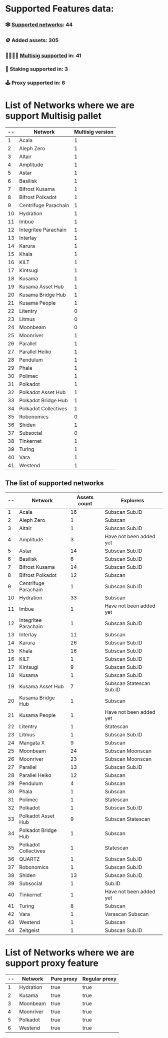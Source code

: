 
# Supported Features data:
### 🕸️ [Supported networks](#supported-network-list): 44
### 🪙 Added assets: 305
### 👨‍👩‍👧‍👦 [Multisig supported](#list-of-networks-where-we-are-support-multisig) in: 41
### 🥞 Staking supported in: 3
### 🕹️ Proxy supported in: 6



# List of Networks where we are support Multisig pallet
| -- | Network | Multisig version |
| -------- | -------- | -------- |
| 1 | Acala | 1 |
| 2 | Aleph Zero | 1 |
| 3 | Altair | 1 |
| 4 | Amplitude | 1 |
| 5 | Astar | 1 |
| 6 | Basilisk | 1 |
| 7 | Bifrost Kusama | 1 |
| 8 | Bifrost Polkadot | 1 |
| 9 | Centrifuge Parachain | 1 |
| 10 | Hydration | 1 |
| 11 | Imbue | 1 |
| 12 | Integritee Parachain | 1 |
| 13 | Interlay | 1 |
| 14 | Karura | 1 |
| 15 | Khala | 1 |
| 16 | KILT | 1 |
| 17 | Kintsugi | 1 |
| 18 | Kusama | 1 |
| 19 | Kusama Asset Hub | 1 |
| 20 | Kusama Bridge Hub | 1 |
| 21 | Kusama People | 1 |
| 22 | Litentry | 0 |
| 23 | Litmus | 0 |
| 24 | Moonbeam | 0 |
| 25 | Moonriver | 1 |
| 26 | Parallel | 1 |
| 27 | Parallel Heiko | 1 |
| 28 | Pendulum | 1 |
| 29 | Phala | 1 |
| 30 | Polimec | 1 |
| 31 | Polkadot | 1 |
| 32 | Polkadot Asset Hub | 1 |
| 33 | Polkadot Bridge Hub | 1 |
| 34 | Polkadot Collectives | 1 |
| 35 | Robonomics | 0 |
| 36 | Shiden | 1 |
| 37 | Subsocial | 0 |
| 38 | Tinkernet | 1 |
| 39 | Turing | 1 |
| 40 | Vara | 1 |
| 41 | Westend | 1 |

## The list of supported networks
| -- | Network | Assets count | Explorers |
| -------- | -------- | -------- | -------- |
| 1 | Acala | 16 | Subscan Sub.ID |
| 2 | Aleph Zero | 1 | Subscan |
| 3 | Altair | 1 | Subscan Sub.ID |
| 4 | Amplitude | 3 | Have not been added yet |
| 5 | Astar | 14 | Subscan Sub.ID |
| 6 | Basilisk | 6 | Subscan Sub.ID |
| 7 | Bifrost Kusama | 14 | Subscan Sub.ID |
| 8 | Bifrost Polkadot | 12 | Subscan |
| 9 | Centrifuge Parachain | 1 | Subscan Sub.ID |
| 10 | Hydration | 33 | Subscan |
| 11 | Imbue | 1 | Have not been added yet |
| 12 | Integritee Parachain | 1 | Subscan Sub.ID |
| 13 | Interlay | 11 | Subscan |
| 14 | Karura | 26 | Subscan Sub.ID |
| 15 | Khala | 16 | Subscan Sub.ID |
| 16 | KILT | 1 | Subscan Sub.ID |
| 17 | Kintsugi | 9 | Subscan Sub.ID |
| 18 | Kusama | 1 | Subscan Sub.ID |
| 19 | Kusama Asset Hub | 7 | Subscan Statescan Sub.ID |
| 20 | Kusama Bridge Hub | 1 | Subscan |
| 21 | Kusama People | 1 | Have not been added yet |
| 22 | Litentry | 1 | Statescan |
| 23 | Litmus | 1 | Subscan Sub.ID |
| 24 | Mangata X | 9 | Subscan |
| 25 | Moonbeam | 24 | Subscan Moonscan |
| 26 | Moonriver | 23 | Subscan Moonscan |
| 27 | Parallel | 13 | Subscan Sub.ID |
| 28 | Parallel Heiko | 12 | Subscan |
| 29 | Pendulum | 4 | Subscan |
| 30 | Phala | 1 | Subscan |
| 31 | Polimec | 1 | Statescan |
| 32 | Polkadot | 1 | Subscan Sub.ID |
| 33 | Polkadot Asset Hub | 9 | Subscan Statescan |
| 34 | Polkadot Bridge Hub | 1 | Subscan |
| 35 | Polkadot Collectives | 1 | Statescan |
| 36 | QUARTZ | 1 | Subscan Sub.ID |
| 37 | Robonomics | 1 | Subscan Sub.ID |
| 38 | Shiden | 13 | Subscan Sub.ID |
| 39 | Subsocial | 1 | Sub.ID |
| 40 | Tinkernet | 1 | Have not been added yet |
| 41 | Turing | 8 | Subscan |
| 42 | Vara | 1 | Varascan Subscan |
| 43 | Westend | 1 | Subscan |
| 44 | Zeitgeist | 1 | Subscan Sub.ID |

# List of Networks where we are support proxy feature
| -- | Network | Pure proxy | Regular proxy |
| -------- | -------- | -------- | -------- |
| 1 | Hydration | true | true |
| 2 | Kusama | true | true |
| 3 | Moonbeam | true | true |
| 4 | Moonriver | true | true |
| 5 | Polkadot | true | true |
| 6 | Westend | true | true |
